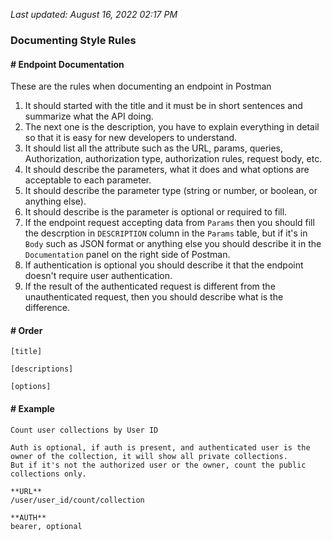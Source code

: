 <i>Last updated: August 16, 2022 02:17 PM</i>

### Documenting Style Rules

#### # Endpoint Documentation
These are the rules when documenting an endpoint in Postman
1. It should started with the title and it must be in short sentences and summarize what the API doing.
2. The next one is the description, you have to explain everything in detail so that it is easy for new developers to understand.
3. It should list all the attribute such as the URL, params, queries, Authorization, authorization type, authorization rules, request body, etc.
4. It should describe the parameters, what it does and what options are acceptable to each parameter.
5. It should describe the parameter type (string or number, or boolean, or anything else).
6. It should describe is the parameter is optional or required to fill.
7. If the endpoint request accepting data from `Params` then you should fill the descrption in `DESCRIPTION` column in the `Params` table, but if it's in `Body` such as JSON format or anything else you should describe it in the `Documentation` panel on the right side of Postman.
8. If authentication is optional you should describe it that the endpoint doesn't require user authentication.
9. If the result of the authenticated request is different from the unauthenticated request, then you should describe what is the difference.

#### # Order
```
[title]

[descriptions]

[options]
```

#### # Example
```
Count user collections by User ID

Auth is optional, if auth is present, and authenticated user is the owner of the collection, it will show all private collections.
But if it's not the authorized user or the owner, count the public collections only.

**URL**
/user/user_id/count/collection

**AUTH**
bearer, optional
```
